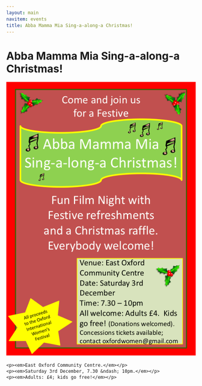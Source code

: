 ```yaml
---
layout: main
navitem: events
title: Abba Mamma Mia Sing-a-along-a Christmas!
---
```


# Abba Mamma Mia Sing-a-along-a Christmas!

<div class="feature">
    <img src="/img/events/sing-xmas/sing-xmas-flyer.png">
    
    <p><em>East Oxford Community Centre.</em></p>
    <p><em>Saturday 3rd December, 7.30 &ndash; 10pm.</em></p>
    <p><em>Adults: £4; kids go free!</em></p>
</div>

